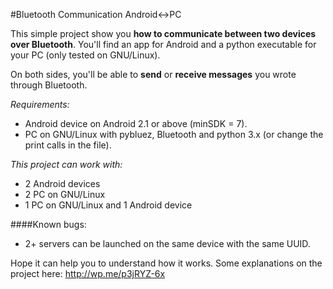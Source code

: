 #Bluetooth Communication Android<->PC

This simple project show you **how to communicate between two devices over Bluetooth**.
You'll find an app for Android and a python executable for your PC (only tested on GNU/Linux).

On both sides, you'll be able to **send** or **receive messages** you wrote through Bluetooth.

*Requirements:*

+ Android device on Android 2.1 or above (minSDK = 7).
+ PC on GNU/Linux with pybluez, Bluetooth and python 3.x (or change the print calls in the file).

*This project can work with:*

+ 2 Android devices
+ 2 PC on GNU/Linux
+ 1 PC on GNU/Linux and 1 Android device

####Known bugs:
* 2+ servers can be launched on the same device with the same UUID.

Hope it can help you to understand how it works.
Some explanations on the project here: http://wp.me/p3jRYZ-6x




